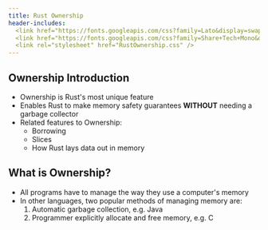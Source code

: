 ```yaml
---
title: Rust Ownership
header-includes:
  <link href="https://fonts.googleapis.com/css?family=Lato&display=swap" rel="stylesheet">
  <link href="https://fonts.googleapis.com/css?family=Share+Tech+Mono&display=swap" rel="stylesheet">
  <link rel="stylesheet" href="RustOwnership.css" />
---
```


## Ownership Introduction

- Ownership is Rust's most unique feature
- Enables Rust to make memory safety guarantees **WITHOUT** needing a garbage collector
- Related features to Ownership:
  - Borrowing
  - Slices
  - How Rust lays data out in memory

## What is Ownership?

- All programs have to manage the way they use a computer's memory
- In other languages, two popular methods of managing memory are:
  1. Automatic garbage collection, e.g. Java
  2. Programmer explicitly allocate and free memory, e.g. C
